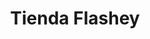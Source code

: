 ---
title: "Tienda Flashey"
url: /laguna-de-perlas/tienda-flashey-4a-calle-ne/
shop: Lebensmittel
---